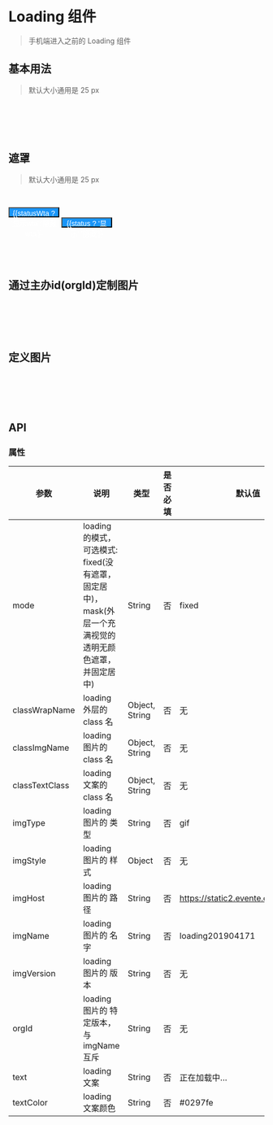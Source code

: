 # Loading 组件
> 手机端进入之前的 Loading 组件

## 基本用法
> 默认大小通用是 25 px

<br>

<p>
  <w-loading :style="{position: 'static', transform: 'none'}" />
</p>
<br>
<br>

## 遮罩
> 默认大小通用是 25 px

<br>

<p>
  <button style="width: 100px;height: 20px;background:#1995f9;color: #fff;font-size: 14px;line-height: 20px; padding: 0;" @click=" statusWta = true ">{{statusWta ? '显示wta':'隐藏wta'}}</button>
  <button style="width: 100px;height: 20px;background:#1995f9;color: #fff;font-size: 14px;line-height: 20px; padding: 0;" @click=" status = true ">{{status ? '显示':'隐藏'}}</button>
  <br>
  <w-loading mode="mask" :style="{zIndex: 999}" v-if="status" @click.native=" status = false " />
  <w-loading mode="mask" orgId="100213" textColor="#201547" imgVersion="1" :style="{zIndex: 999, background: 'rgba(0, 0, 0, 0.3)'}" v-if="statusWta" @click.native=" statusWta = false " />
</p>
<br>
<br>

## 通过主办id(orgId)定制图片

<br>

<p>
  <w-loading orgId="100213" textColor="#201547" imgVersion="1" :style="{position: 'static', transform: 'none'}" />
</p>
<br>
<br>

## 定义图片

<br>

<p>
  <w-loading imgName="loading" :style="{position: 'static', transform: 'none'}" />
</p>
<br>
<br>

## API

### 属性

|参数|说明|类型|是否必填|默认值|
|---|----|---|-------|-----|
|mode|loading 的模式，可选模式: fixed(没有遮罩，固定居中)， mask(外层一个充满视觉的透明无颜色遮罩，并固定居中)|String|否|fixed|
|classWrapName|loading 外层的 class 名|Object, String|否|无|
|classImgName|loading 图片的 class 名|Object, String|否|无|
|classTextClass|loading 文案的 class 名|Object, String|否|无|
|imgType|loading 图片的 类型|String|否|gif|
|imgStyle|loading 图片的 样式|Object|否|无|
|imgHost|loading 图片的 路径|String|否|https://static2.evente.cn/static/img/|
|imgName|loading 图片的 名字|String|否|loading201904171|
|imgVersion|loading 图片的 版本|String|否|无|
|orgId|loading 图片的 特定版本，与 imgName 互斥|String|否|无|
|text|loading 文案|String|否|正在加载中…|
|textColor|loading 文案颜色|String|否|#0297fe|

<script>
import WLoading from './LoadingPc';

export default {
  data() {
    return {
      status: false,
      statusWta: false,
    };
  },
  components: {
    WLoading,
  },
};
</script>
